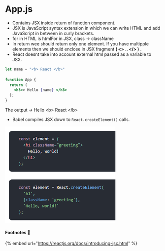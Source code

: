 # App.js



* Contains JSX inside return of function component.
* JSX is JavaScript syntax extension in which we can write HTML and add JavaScript in between in curly brackets.
* for in HTML is htmlFor in JSX, class -> className
* In return wee should return only one element. If you have multipple elements then we should enclose in JSX fragment **( <> .. \</> )** .&#x20;
* React doesnt take into account external html passed as a variable to JSX.

```jsx
let name = "<b> React </b>"

function App {
  return (
    <h3>> Hello {name} </h3>
  );
}
```

The output -> Hello \<b> React \</b>&#x20;

* Babel compiles JSX down to `React.createElement()` calls.

![](<../../.gitbook/assets/image (7).png>)

#### Footnotes :tada:

{% embed url="https://reactjs.org/docs/introducing-jsx.html" %}
